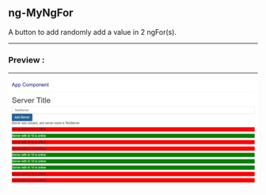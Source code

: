 ## ng-MyNgFor
A button to add randomly add a value in 2 ngFor(s).
<hr>
<h3>Preview :</h3>
<hr>
<img src="my-ng-for.png">

